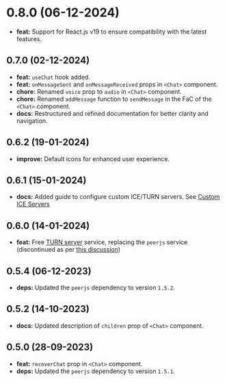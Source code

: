 # 0.8.0 (06-12-2024)

- **feat:** Support for React.js v19 to ensure compatibility with the latest features.

## 0.7.0 (02-12-2024)

- **feat:** `useChat` hook added.
- **feat:** `onMessageSent` and `onMessageReceived` props in `<Chat>` component.
- **chore:** Renamed `voice` prop to `audio` in `<Chat>` component.
- **chore:** Renamed `addMessage` function to `sendMessage` in the FaC of the `<Chat>` component.
- **docs:** Restructured and refined documentation for better clarity and navigation.

## 0.6.2 (19-01-2024)

- **improve:** Default icons for enhanced user experience.

## 0.6.1 (15-01-2024)

- **docs:** Added guide to configure custom ICE/TURN servers. See [Custom ICE Servers](https://www.npmjs.com/package/react-peer-chat#custom-ice-servers)

## 0.6.0 (14-01-2024)

- **feat:** Free [TURN server](https://webrtc.org/getting-started/turn-server) service, replacing the `peerjs` service (discontinued as per [this discussion](https://github.com/orgs/peers/discussions/1172))

## 0.5.4 (06-12-2023)

- **deps:** Updated the `peerjs` dependency to version `1.5.2`.

## 0.5.2 (14-10-2023)

- **docs:** Updated description of `children` prop of `<Chat>` component.

## 0.5.0 (28-09-2023)

- **feat:** `recoverChat` prop in `<Chat>` component.
- **deps:** Updated the `peerjs` dependency to version `1.5.1`.
